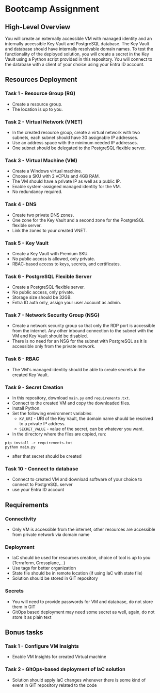 # Bootcamp Assignment

## High-Level Overview

You will create an externally accessible VM with managed identity and an internally accessible Key Vault and PostgreSQL database. The Key Vault and database should have internally resolvable domain names. To test the functionality of the deployed solution, you will create a secret in the Key Vault using a Python script provided in this repository. You will connect to the database with a client of your choice using your Entra ID account.

## Resources Deployment

### Task 1 - Resource Group (RG)

- Create a resource group.
- The location is up to you.

### Task 2 - Virtual Network (VNET)

- In the created resource group, create a virtual network with two subnets, each subnet should have 30 assignable IP addresses.
- Use an address space with the minimum needed IP addresses.
- One subnet should be delegated to the PostgreSQL flexible server.

### Task 3 - Virtual Machine (VM)

- Create a Windows virtual machine.
- Choose a SKU with 2 vCPUs and 4GB RAM.
- The VM should have a private IP as well as a public IP.
- Enable system-assigned managed identity for the VM.
- No redundancy required.

### Task 4 - DNS

- Create two private DNS zones.
- One zone for the Key Vault and a second zone for the PostgreSQL flexible server.
- Link the zones to your created VNET.

### Task 5 - Key Vault

- Create a Key Vault with Premium SKU.
- No public access is allowed, only private.
- RBAC-based access to keys, secrets, and certificates.

### Task 6 - PostgreSQL Flexible Server

- Create a PostgreSQL flexible server.
- No public access, only private.
- Storage size should be 32GB.
- Entra ID auth only, assign your user account as admin.

### Task 7 - Network Security Group (NSG)

- Create a network security group so that only the RDP port is accessible from the internet. Any other inbound connection to the subnet with the VM and Key Vault should be disabled.
- There is no need for an NSG for the subnet with PostgreSQL as it is accessible only from the private network.

### Task 8 - RBAC

- The VM's managed identity should be able to create secrets in the created Key Vault.

### Task 9 - Secret Creation

- In this repository, download `main.py` and `requirements.txt`.
- Connect to the created VM and copy the downloaded files.
- Install Python.
- Set the following environment variables:
  - `KV_URI` - URI of the Key Vault, the domain name should be resolved to a private IP address.
  - `SECRET_VALUE` - value of the secret, can be whatever you want.
- In the directory where the files are copied, run:

```
pip install -r requirements.txt
python main.py
```

- after that secret should be created

### Task 10 - Connect to database

- Connect to created VM and download software of your choice to connect to PostgreSQL server
- use your Entra ID account

## Requirements

### Connectivity

- Only VM is accessible from the internet, other resources are accessible from private network via domain name

### Deployment

- IaC should be used for resources creation, choice of tool is up to you (Terraform, Crossplane,...)
- Use tags for better organization
- State file should be in remote location (if using IaC with state file)
- Solution should be stored in GIT repository

### Secrets

- You will need to provide passwords for VM and database, do not store them in GIT
- GitOps based deployment may need some secret as well, again, do not store it as plain text

## Bonus tasks

### Task 1 - Configure VM Insights

- Enable VM Insights for created Virtual machine

### Task 2 - GitOps-based deployment of IaC solution

- Solution should apply IaC changes whenever there is some kind of event in GIT repository related to the code
